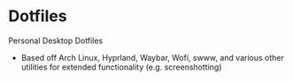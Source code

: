 # Dotfiles
Personal Desktop Dotfiles
- Based off Arch Linux, Hyprland, Waybar, Wofi, swww, and various other utilities for extended functionality (e.g. screenshotting)
